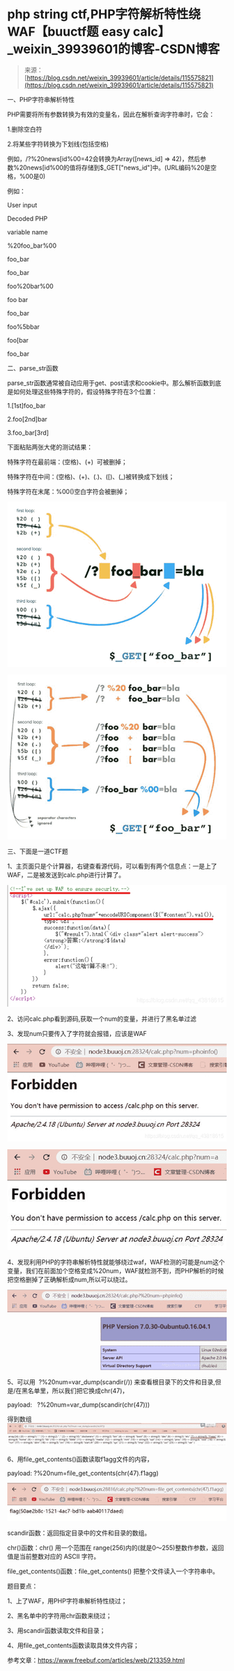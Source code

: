 <!--yml
category: 未分类
date: 2022-04-26 14:50:21
-->

# php string ctf,PHP字符解析特性绕WAF【buuctf题 easy calc】_weixin_39939601的博客-CSDN博客

> 来源：[https://blog.csdn.net/weixin_39939601/article/details/115575821](https://blog.csdn.net/weixin_39939601/article/details/115575821)

一、PHP字符串解析特性

PHP需要将所有参数转换为有效的变量名，因此在解析查询字符串时，它会：

1.删除空白符

2.将某些字符转换为下划线(包括空格)

例如，/?%20news[id%00=42会转换为Array([news_id] => 42)，然后参数%20news[id%00的值将存储到$_GET["news_id"]中。(URL编码%20是空格，%00是0)

例如：

User input

Decoded PHP

variable name

%20foo_bar%00

foo_bar

foo_bar

foo%20bar%00

foo bar

foo_bar

foo%5bbar

foo[bar

foo_bar

二、parse_str函数

parse_str函数通常被自动应用于get、post请求和cookie中。那么解析函数到底是如何处理这些特殊字符的，假设特殊字符在3个位置：

1.[1st]foo_bar

2.foo[2nd]bar

3.foo_bar[3rd]

下面粘贴两张大佬的测试结果：

特殊字符在最前端：(空格)、(+)  可被删掉；

特殊字符在中间：(空格)、(+)、(.)、([)、(_)被转换成下划线；

特殊字符在末尾：%00()空白字符会被删掉；

![d94dbddc0a45a49bb399c0615192112f.png](img/9ce08465322fea3000beafd453f45764.png)

![30fec000f9a953bdd8065710742932dc.png](img/2b2457508f99b8b0ad1a5f0e0e67873b.png)

三、下面是一道CTF题

1、主页面只是个计算器，右键查看源代码，可以看到有两个信息点：一是上了WAF，二是被发送到calc.php进行计算了。

![ff63f4d04dcca1738e12d2682c7212fe.png](img/65818d11e1a5a05511aad8aa0aab8d5e.png)

2、访问calc.php看到源码,获取一个num的变量，并进行了黑名单过滤

3、发现num只要传入了字符就会报错，应该是WAF

![f06c243f99ee30b00f22e40471e0e847.png](img/8ee93595e689c95eaf1e74e4e4d9846f.png)

![805ef79496b9a10d0b7e427304bc5794.png](img/000e744415fa03528f49854bc2d73bbc.png)

4、发现利用PHP的字符串解析特性就能够绕过waf，WAF检测的可能是num这个变量，我们在前面加个空格变成%20num，WAF就检测不到，而PHP解析的时候把空格删掉了正确解析成num,所以可以绕过。

![55c5777899874553392981b9721a7626.png](img/434e8f03863c257d2f4aebd75dda00a7.png)

5、可以用  ?%20num=var_dump(scandir(/)) 来查看根目录下的文件和目录,但是/在黑名单里，所以我们把它换成chr(47)，

payload:   ?%20num=var_dump(scandir(chr(47)))

得到数组![b69fb108cb63c94d10eb326adfaf604d.png](img/7a09313e7fd6efa09b0a23b6bfcc41ef.png)

6、用file_get_contents()函数读取f1agg文件的内容，

payload: ?%20num=file_get_contents(chr(47).f1agg)

![4e42a49451079b3beb27f66580434027.png](img/79306ffcda69edfcc9b16932211d48e2.png)

scandir函数：返回指定目录中的文件和目录的数组。

chr()函数：chr() 用一个范围在 range(256)内的(就是0～255)整数作参数，返回值是当前整数对应的 ASCII 字符。

file_get_contents()函数：file_get_contents() 把整个文件读入一个字符串中。

题目要点：

1、上了WAF，用PHP字符串解析特性绕过；

2、黑名单中的字符用chr函数来绕过；

3、用scandir函数读取文件和目录；

4、用file_get_contents函数读取具体文件内容；

参考文章：https://www.freebuf.com/articles/web/213359.html